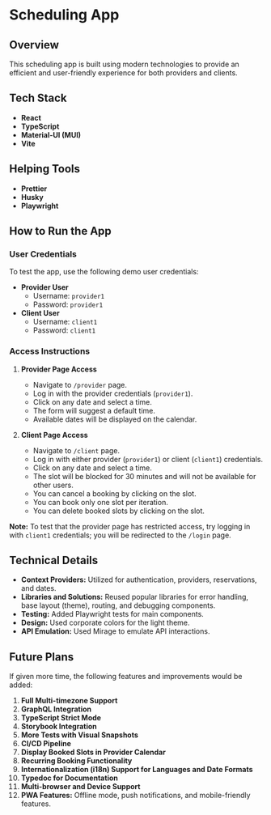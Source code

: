 # Scheduling App

## Overview

This scheduling app is built using modern technologies to provide an efficient and user-friendly experience for both providers and clients.

## Tech Stack

- **React**
- **TypeScript**
- **Material-UI (MUI)**
- **Vite**

## Helping Tools

- **Prettier**
- **Husky**
- **Playwright**

## How to Run the App

### User Credentials

To test the app, use the following demo user credentials:

- **Provider User**
  - Username: `provider1`
  - Password: `provider1`
- **Client User**
  - Username: `client1`
  - Password: `client1`

### Access Instructions

1. **Provider Page Access**

   - Navigate to `/provider` page.
   - Log in with the provider credentials (`provider1`).
   - Click on any date and select a time.
   - The form will suggest a default time.
   - Available dates will be displayed on the calendar.

2. **Client Page Access**
   - Navigate to `/client` page.
   - Log in with either provider (`provider1`) or client (`client1`) credentials.
   - Click on any date and select a time.
   - The slot will be blocked for 30 minutes and will not be available for other users.
   - You can cancel a booking by clicking on the slot.
   - You can book only one slot per iteration.
   - You can delete booked slots by clicking on the slot.

**Note:** To test that the provider page has restricted access, try logging in with `client1` credentials; you will be redirected to the `/login` page.

## Technical Details

- **Context Providers:** Utilized for authentication, providers, reservations, and dates.
- **Libraries and Solutions:** Reused popular libraries for error handling, base layout (theme), routing, and debugging components.
- **Testing:** Added Playwright tests for main components.
- **Design:** Used corporate colors for the light theme.
- **API Emulation:** Used Mirage to emulate API interactions.

## Future Plans

If given more time, the following features and improvements would be added:

1. **Full Multi-timezone Support**
2. **GraphQL Integration**
3. **TypeScript Strict Mode**
4. **Storybook Integration**
5. **More Tests with Visual Snapshots**
6. **CI/CD Pipeline**
7. **Display Booked Slots in Provider Calendar**
8. **Recurring Booking Functionality**
9. **Internationalization (i18n) Support for Languages and Date Formats**
10. **Typedoc for Documentation**
11. **Multi-browser and Device Support**
12. **PWA Features:** Offline mode, push notifications, and mobile-friendly features.
